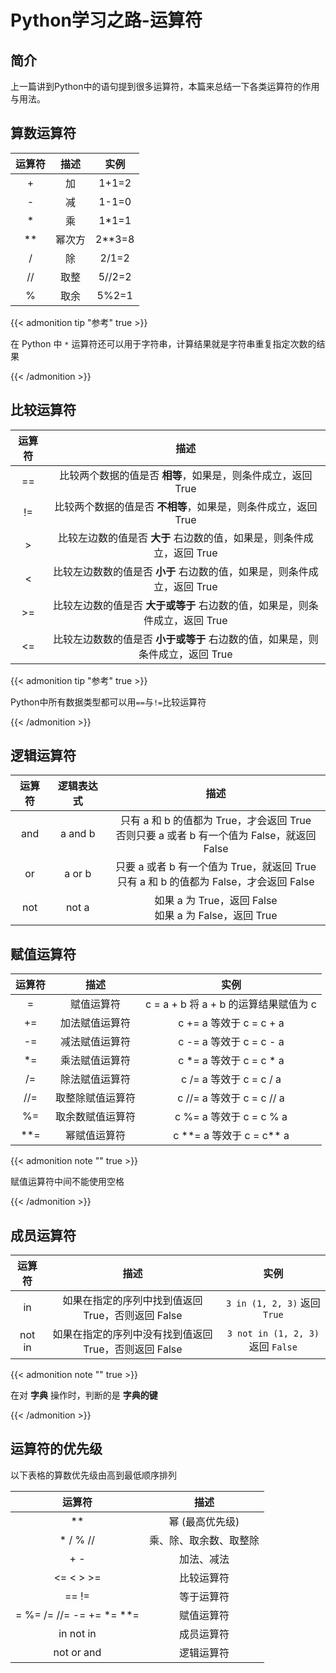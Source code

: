 # Python学习之路-运算符


## 简介

上一篇讲到Python中的语句提到很多运算符，本篇来总结一下各类运算符的作用与用法。

## 算数运算符

| 运算符 |  描述  |  实例  |
| :----: | :----: | :----: |
|   +    |   加   | 1+1=2  |
|   -    |   减   | 1-1=0  |
|   *    |   乘   | 1*1=1  |
|   **   | 幂次方 | 2**3=8 |
|   /    |   除   | 2/1=2  |
|   //   |  取整  | 5//2=2 |
|   %    |  取余  | 5%2=1  |

{{< admonition tip "参考" true >}}

在 Python 中 `*` 运算符还可以用于字符串，计算结果就是字符串重复指定次数的结果

{{< /admonition >}}

## 比较运算符

| 运算符 |                             描述                             |
| :----: | :----------------------------------------------------------: |
|   ==   | 比较两个数据的值是否 **相等**，如果是，则条件成立，返回 True |
|   !=   | 比较两个数据的值是否 **不相等**，如果是，则条件成立，返回 True |
|   \>   | 比较左边数的值是否 **大于** 右边数的值，如果是，则条件成立，返回 True |
|   <    | 比较左边数数的值是否 **小于** 右边数的值，如果是，则条件成立，返回 True |
|  \>=   | 比较左边数的值是否 **大于或等于** 右边数的值，如果是，则条件成立，返回 True |
|   <=   | 比较左边数数的值是否 **小于或等于** 右边数的值，如果是，则条件成立，返回 True |

{{< admonition tip "参考" true >}}

Python中所有数据类型都可以用`==`与`!=`比较运算符

{{< /admonition >}}

## 逻辑运算符

| 运算符 | 逻辑表达式 |                             描述                             |
| :----: | :--------: | :----------------------------------------------------------: |
|  and   |  a and b   | 只有 a 和 b 的值都为 True，才会返回 True<br/>否则只要 a 或者 b 有一个值为 False，就返回 False |
|   or   |   a or b   | 只要 a 或者 b 有一个值为 True，就返回 True<br/>只有 a 和 b 的值都为 False，才会返回 False |
|  not   |   not a    |  如果 a 为 True，返回 False<br/>如果 a 为 False，返回 True   |

## 赋值运算符

| 运算符 |       描述       |               **实例**                |
| :----: | :--------------: | :-----------------------------------: |
|   =    |    赋值运算符    | c = a + b 将 a + b 的运算结果赋值为 c |
|   +=   |  加法赋值运算符  |        c += a 等效于 c = c + a        |
|   -=   |  减法赋值运算符  |        c -= a 等效于 c = c - a        |
|   *=   |  乘法赋值运算符  |        c *= a 等效于 c = c * a        |
|   /=   |  除法赋值运算符  |        c /= a 等效于 c = c / a        |
|  //=   | 取整除赋值运算符 |       c //= a 等效于 c = c // a       |
|   %=   | 取余数赋值运算符 |        c %= a 等效于 c = c % a        |
|  **=   |   幂赋值运算符   |     c \*\*= a 等效于 c = c\*\* a      |

{{< admonition note "" true >}}

赋值运算符中间不能使用空格

{{< /admonition >}}

## 成员运算符

| 运算符 |                         描述                          |               实例                |
| :----: | :---------------------------------------------------: | :-------------------------------: |
|   in   |   如果在指定的序列中找到值返回 True，否则返回 False   |   `3 in (1, 2, 3)` 返回 `True`    |
| not in | 如果在指定的序列中没有找到值返回 True，否则返回 False | `3 not in (1, 2, 3)` 返回 `False` |

{{< admonition note "" true >}}

在对 **字典** 操作时，判断的是 **字典的键**

{{< /admonition >}}

## 运算符的优先级

以下表格的算数优先级由高到最低顺序排列

|          运算符          |          描述          |
| :----------------------: | :--------------------: |
|            **            |    幂 (最高优先级)     |
|         * / % //         | 乘、除、取余数、取整除 |
|           + -            |       加法、减法       |
|        <= < > >=         |       比较运算符       |
|          == !=           |       等于运算符       |
| = %= /= //= -= += *= **= |       赋值运算符       |
|        in not in         |       成员运算符       |
|        not or and        |       逻辑运算符       |


